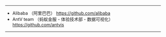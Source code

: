 
---------------------------------------------------------------------------------

- Alibaba （阿里巴巴） https://github.com/alibaba
- AntV team （蚂蚁金服 - 体验技术部 - 数据可视化） https://github.com/antvis

---------------------------------------------------------------------------------
